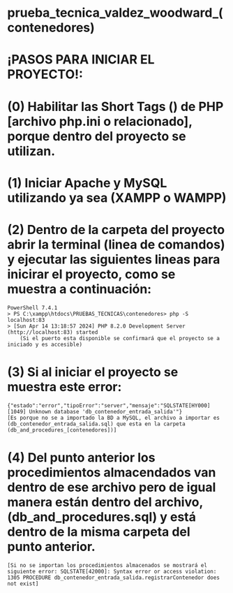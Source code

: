 # prueba_tecnica_valdez_woodward_(contenedores)

# ¡PASOS PARA INICIAR EL PROYECTO!:

# (0) Habilitar las Short Tags (<?=?>) de PHP [archivo php.ini o relacionado], porque dentro del proyecto se utilizan.
# (1) Iniciar Apache y MySQL utilizando ya sea (XAMPP o WAMPP)
# (2) Dentro de la carpeta del proyecto abrir la terminal (linea de comandos) y ejecutar las siguientes lineas para inicirar el proyecto, como se muestra a continuación:
    PowerShell 7.4.1
    > PS C:\xampp\htdocs\PRUEBAS_TECNICAS\contenedores> php -S localhost:83
    > [Sun Apr 14 13:18:57 2024] PHP 8.2.0 Development Server (http://localhost:83) started
        (Si el puerto esta disponible se confirmará que el proyecto se a iniciado y es accesible)
# (3) Si al iniciar el proyecto se muestra este error:
    {"estado":"error","tipoError":"server","mensaje":"SQLSTATE[HY000] [1049] Unknown database 'db_contenedor_entrada_salida'"}
    [Es porque no se a importado la BD a MySQL, el archivo a importar es (db_contenedor_entrada_salida.sql) que esta en la carpeta (db_and_procedures_[contenedores])]
# (4) Del punto anterior los procedimientos almacendados van dentro de ese archivo pero de igual manera están dentro del archivo, (db_and_procedures.sql) y está dentro de la misma carpeta del punto anterior.
    [Si no se importan los procedimientos almacenados se mostrará el siguiente error: SQLSTATE[42000]: Syntax error or access violation: 1305 PROCEDURE db_contenedor_entrada_salida.registrarContenedor does not exist]